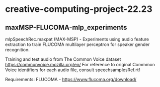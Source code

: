 # creative-computing-project-22.23

## maxMSP-FLUCOMA-mlp_experiments


mlpSpeechRec.maxpat (MAX-MSP) - Experiments using audio feature extraction to train FLUCOMA multilayer perceptron for speaker gender recognition. 

Training and test audio from The Common Voice dataset https://commonvoice.mozilla.org/en/
For reference to original Commmon Voice identifiers for each audio file, consult speechsamplesRef.rtf

Requirements:
FLUCOMA - https://www.flucoma.org/download/


